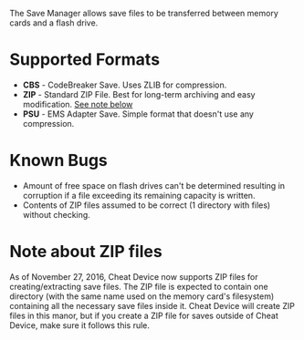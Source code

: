 The Save Manager allows save files to be transferred between memory cards and a flash drive.

# Supported Formats
* **CBS** - CodeBreaker Save. Uses ZLIB for compression.
* **ZIP** - Standard ZIP File. Best for long-term archiving and easy modification. [See note below](#note-about-zip-files)
* **PSU** - EMS Adapter Save. Simple format that doesn't use any compression.

# Known Bugs
* Amount of free space on flash drives can't be determined resulting in corruption if a file exceeding its remaining capacity is written.
* Contents of ZIP files assumed to be correct (1 directory with files) without checking.

# Note about ZIP files
As of November 27, 2016, Cheat Device now supports ZIP files for creating/extracting save files. The ZIP file is expected to contain one directory (with the same name used on the memory card's filesystem) containing all the necessary save files inside it. Cheat Device will create ZIP files in this manor, but if you create a ZIP file for saves outside of Cheat Device, make sure it follows this rule.